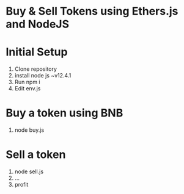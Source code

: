 # Buy & Sell Tokens using Ethers.js and NodeJS

# Initial Setup

1. Clone repository
1. install node js ~v12.4.1
3. Run npm i
4. Edit env.js


# Buy a token using BNB

1. node buy.js


# Sell a token

1. node sell.js
1. ... 
1. profit
